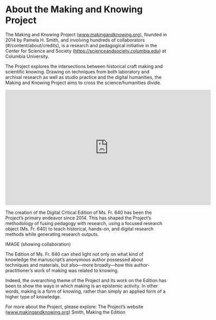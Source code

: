 # About the Making and Knowing Project

The Making and Knowing Project (www.makingandknowing.org), founded in 2014 by Pamela H. Smith, and involving hundreds of collaborators (#/content/about/credits), is a research and pedagogical initiative in the Center for Science and Society (https://scienceandsociety.columbia.edu) at Columbia University. 

The Project explores the intersections between historical craft making and scientific knowing. Drawing on techniques from both laboratory and archival research as well as studio practice and the digital humanities, the Making and Knowing Project aims to cross the science/humanities divide.

<iframe src="https://player.vimeo.com/video/384070384" width="640" height="360" frameborder="0" allow="autoplay; fullscreen" allowfullscreen></iframe>

The creation of the Digital Critical Edition of Ms. Fr. 640 has been the Project’s primary endeavor since 2014. This has shaped the Project’s methodology of fusing pedagogy with research, using a focused research object (Ms. Fr. 640) to teach historical, hands-on, and digital research methods while generating research outputs.

IMAGE (showing collaboration)

The Edition of Ms. Fr. 640 can shed light not only on what kind of knowledge the manuscript’s anonymous author possessed about techniques and materials, but also—more broadly—how this author-practitioner’s work of making was related to knowing. 

Indeed, the overarching theme of the Project and its work on the Edition has been to show the ways in which making is an epistemic activity. In other words, making is a form of knowing, rather than simply an applied form of a higher type of knowledge. 

For more about the Project, please explore:
The Project’s website (www.makingandknowing.org)
Smith, Making the Edition

